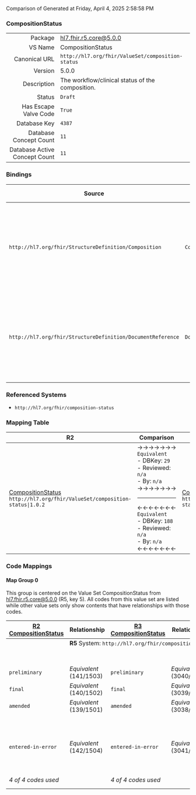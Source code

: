 Comparison of 
Generated at Friday, April 4, 2025 2:58:58 PM

### CompositionStatus

|      |     |
| ---: | --- |
| Package | hl7.fhir.r5.core@5.0.0 |
| VS Name | CompositionStatus |
| Canonical URL | `http://hl7.org/fhir/ValueSet/composition-status` |
| Version | 5.0.0 |
| Description | The workflow/clinical status of the composition. |
| Status | `Draft` |
| Has Escape Valve Code | `True` |
| Database Key | `4387` |
| Database Concept Count | `11` |
| Database Active Concept Count | `11` |
### Bindings

| Source | Element | Binding | Strength | Element Short |
| ------ | ------- | ------- | -------- | ------------- |
| `http://hl7.org/fhir/StructureDefinition/Composition` | `Composition.status` | `http://hl7.org/fhir/ValueSet/composition-status\|5.0.0` | `Required` | registered \| partial \| preliminary \| final \| amended \| corrected \| appended \| cancelled \| entered-in-error \| deprecated \| unknown |
| `http://hl7.org/fhir/StructureDefinition/DocumentReference` | `DocumentReference.docStatus` | `http://hl7.org/fhir/ValueSet/composition-status\|5.0.0` | `Required` | registered \| partial \| preliminary \| final \| amended \| corrected \| appended \| cancelled \| entered-in-error \| deprecated \| unknown |

### Referenced Systems

* `http://hl7.org/fhir/composition-status`
### Mapping Table

| R2 | Comparison | R3 | Comparison | R4 | Comparison | R4B | Comparison | R5
| --- | --- | --- | --- | --- | --- | --- | --- | ---
| [CompositionStatus](/docs/R2/ValueSets/CompositionStatus.md)<br/> `http://hl7.org/fhir/ValueSet/composition-status\|1.0.2` | →→→→→→→<br/>`Equivalent`<br/>- DBKey: `29`<br/>- Reviewed: `n/a`<br/>- By: `n/a`<br/>→→→→→→→<hr/>←←←←←←←<br/>`Equivalent`<br/>- DBKey: `188`<br/>- Reviewed: `n/a`<br/>- By: `n/a`<br/>←←←←←←←| [CompositionStatus](/docs/R3/ValueSets/CompositionStatus.md)<br/> `http://hl7.org/fhir/ValueSet/composition-status\|3.0.2` | →→→→→→→<br/>`Equivalent`<br/>- DBKey: `355`<br/>- Reviewed: `n/a`<br/>- By: `n/a`<br/>→→→→→→→<hr/>←←←←←←←<br/>`Equivalent`<br/>- DBKey: `578`<br/>- Reviewed: `n/a`<br/>- By: `n/a`<br/>←←←←←←←| [CompositionStatus](/docs/R4/ValueSets/CompositionStatus.md)<br/> `http://hl7.org/fhir/ValueSet/composition-status\|4.0.1` | →→→→→→→<br/>`Equivalent`<br/>- DBKey: `1427`<br/>- Reviewed: `n/a`<br/>- By: `n/a`<br/>→→→→→→→<hr/>←←←←←←←<br/>`Equivalent`<br/>- DBKey: `1428`<br/>- Reviewed: `n/a`<br/>- By: `n/a`<br/>←←←←←←←| [CompositionStatus](/docs/R4B/ValueSets/CompositionStatus.md)<br/> `http://hl7.org/fhir/ValueSet/composition-status\|4.3.0` | →→→→→→→<br/>`SourceIsNarrowerThanTarget`<br/>- DBKey: `799`<br/>- Reviewed: `n/a`<br/>- By: `n/a`<br/>→→→→→→→<hr/>←←←←←←←<br/>`SourceIsBroaderThanTarget`<br/>- DBKey: `1060`<br/>- Reviewed: `n/a`<br/>- By: `n/a`<br/>←←←←←←←| [CompositionStatus](/docs/R5/ValueSets/CompositionStatus.md)<br/> `http://hl7.org/fhir/ValueSet/composition-status\|5.0.0` 

### Code Mappings


#### Map Group 0

This group is centered on the Value Set CompositionStatus from hl7.fhir.r5.core@5.0.0 (R5, key 5).
All codes from this value set are listed while other value sets only show contents that have relationships with those codes.

| [R2 CompositionStatus](/docs/R2/ValueSets/CompositionStatus.md)| Relationship | [R3 CompositionStatus](/docs/R3/ValueSets/CompositionStatus.md)| Relationship | [R4 CompositionStatus](/docs/R4/ValueSets/CompositionStatus.md)| Relationship | [R4B CompositionStatus](/docs/R4B/ValueSets/CompositionStatus.md)| Relationship | R5 CompositionStatus
| --- | --- | --- | --- | --- | --- | --- | --- | ---
| <td colspan="8">**R5** System: `http://hl7.org/fhir/composition-status`
| | | | | | | | | **`registered`**
| | | | | | | | | **`partial`**
| `preliminary`| _Equivalent_ <br/>(141/1503)| `preliminary`| _Equivalent_ <br/>(3040/5248)| `preliminary`| _Equivalent_ <br/>(14704/14705)| `preliminary`| _Equivalent_ <br/>(7560/9829)| **`preliminary`**
| `final`| _Equivalent_ <br/>(140/1502)| `final`| _Equivalent_ <br/>(3039/5247)| `final`| _Equivalent_ <br/>(14706/14707)| `final`| _Equivalent_ <br/>(7559/9827)| **`final`**
| `amended`| _Equivalent_ <br/>(139/1501)| `amended`| _Equivalent_ <br/>(3038/5246)| `amended`| _Equivalent_ <br/>(14708/14709)| `amended`| _Equivalent_ <br/>(7558/9821)| **`amended`**
| | | | | | | | | **`corrected`**
| | | | | | | | | **`appended`**
| | | | | | | | | **`cancelled`**
| `entered-in-error`| _Equivalent_ <br/>(142/1504)| `entered-in-error`| _Equivalent_ <br/>(3041/5249)| `entered-in-error`| _Equivalent_ <br/>(14710/14711)| `entered-in-error`| _Equivalent_ <br/>(7561/9826)| **`entered-in-error`**
| | | | | | | | | **`deprecated`**
| | | | | | | | | **`unknown`**
| *4 of 4 codes used* | | *4 of 4 codes used* | | *4 of 4 codes used* | | *4 of 4 codes used* | | *11 of 11 codes used* 


